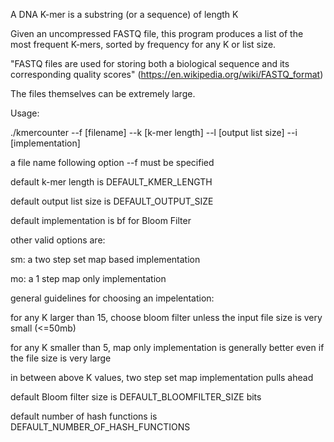 A DNA K-mer is a substring (or a sequence) of length K

Given an uncompressed FASTQ file, this program produces a list of the most frequent K-mers, sorted by frequency for any K or list size.

"FASTQ files are used for storing both a biological sequence and its corresponding quality scores"
(https://en.wikipedia.org/wiki/FASTQ_format)

The files themselves can be extremely large.

Usage:

./kmercounter --f [filename] --k [k-mer length] --l [output list size] --i [implementation]

a file name following option --f must be specified

default k-mer length is DEFAULT_KMER_LENGTH

default output list size is DEFAULT_OUTPUT_SIZE

default implementation is bf for Bloom Filter

other valid options are:

  sm: a two step set map based implementation
  
  mo: a 1 step map only implementation
  
general guidelines for choosing an impelentation:

  for any K larger than 15, choose bloom filter unless the input file size is very small (<=50mb)
  
  for any K smaller than 5, map only implementation is generally better even if the file size is very large
  
  in between above K values, two step set map implementation pulls ahead
  
default Bloom filter size is DEFAULT_BLOOMFILTER_SIZE bits

default number of hash functions is DEFAULT_NUMBER_OF_HASH_FUNCTIONS

